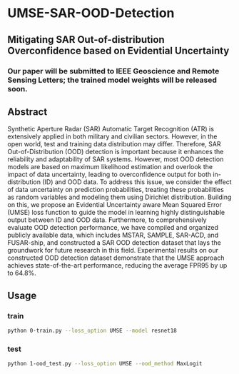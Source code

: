 # UMSE-SAR-OOD-Detection
## Mitigating SAR Out-of-distribution Overconfidence based on Evidential Uncertainty

### Our paper will be submitted to IEEE Geoscience and Remote Sensing Letters; the trained model weights will be released soon.
## Abstract
Synthetic Aperture Radar (SAR) Automatic Target Recognition (ATR) is extensively applied in both military and civilian sectors. However, in the open world, test and training data distribution may differ. Therefore, SAR Out-of-Distribution (OOD) detection is important because it enhances the reliability and adaptability of SAR systems. However, most OOD detection models are based on maximum likelihood estimation and overlook the impact of data uncertainty, leading to overconfidence output for both in-distribution (ID) and OOD data. To address this issue, we consider the effect of data uncertainty on prediction probabilities, treating these probabilities as random variables and modeling them using Dirichlet distribution. Building on this, we propose an Evidential Uncertainty aware Mean Squared Error (UMSE) loss function to guide the model in learning highly distinguishable output between ID and OOD data. Furthermore, to comprehensively evaluate OOD detection performance, we have compiled and organized publicly available data, which includes MSTAR, SAMPLE, SAR-ACD, and FUSAR-ship, and constructed a SAR OOD detection dataset that lays the groundwork for future research in this field. Experimental results on our constructed OOD detection dataset demonstrate that the UMSE approach achieves state-of-the-art performance, reducing the average FPR95 by up to 64.8\%.

## Usage
### train

```sh
python 0-train.py --loss_option UMSE --model resnet18
```

### test

```sh
python 1-ood_test.py --loss_option UMSE --ood_method MaxLogit
```